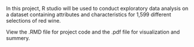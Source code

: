In this project, R studio will be used to conduct exploratory data analysis on a dataset containing attributes and characteristics for 1,599 different selections of red wine. 

View the .RMD file for project code and the .pdf file for visualization and summery. 
